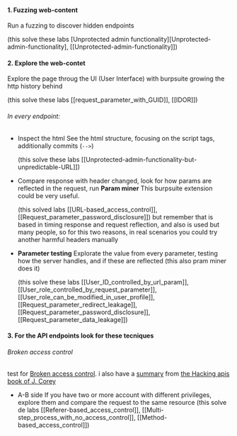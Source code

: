 #### 1. Fuzzing web-content
Run a fuzzing to discover hidden endpoints

(this solve these labs [Unprotected admin functionality][Unprotected-admin-functionality], [[Unprotected-admin-functionality]])
#### 2. Explore the web-contet
Explore the page throug the UI (User Interface) with burpsuite growing the http history behind

(this solve these labs [[request_parameter_with_GUID]], [[IDOR]])
###### In every endpoint: 
- Inspect the html 
	See the html structure, focusing on the script tags, additionally commits (`-->`)

	(this solve these labs [[Unprotected-admin-functionality-but-unpredictable-URL]])
- Compare response with header changed, look for how params are reflected in the request, run **Param miner**
	This burpsuite extension could be very useful.
	
	 (this solved labs [[URL-based_access_control]], [[Request_parameter_password_disclosure]])
	 but remember that is based in timing response and request reflection, and also is used but many people, so for this two reasons, in real scenarios you could try another harmful headers manually
- **Parameter testing** 
	Explorate the value from every parameter, testing how the server handles, and if these are reflected (this also pram miner does it)

	(this solve these labs [[User_ID_controlled_by_url_param]], [[User_role_controlled_by_request_parameter]], [[User_role_can_be_modified_in_user_profile]], [[Request_parameter_redirect_leakage]], [[Request_parameter_password_disclosure]], [[Request_parameter_data_leakage]])
#### 3. For the API endpoints look for these tecniques
###### Broken access control
test for [Broken access control](https://portswigger.net/web-security/access-control#what-is-access-control). i also have a [summary](Broken_authorization.md) from [the Hacking apis book of J. Corey](https://www.amazon.com/Hacking-APIs-Application-Programming-Interfaces/dp/1718502443) 
- A-B side
	If you have two or more account with different privileges, explore them and compare the request to the same resource
	(this solve de labs [[Referer-based_access_control]], [[Multi-step_process_with_no_access_control]], [[Method-based_access_control]])

